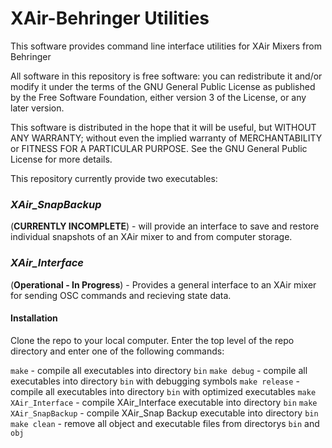 # XAir-Behringer Utilities
This software provides command line interface utilities for XAir Mixers from Behringer

All software in this repository is free software: you can redistribute it and/or modify it under the terms of the GNU General Public License as published by the Free Software Foundation, either version 3 of the License, or any later version.

This software is distributed in the hope that it will be useful, but WITHOUT ANY WARRANTY; without even the implied warranty of MERCHANTABILITY or FITNESS FOR A PARTICULAR PURPOSE. See the GNU General Public License for more details.

This repository currently provide two executables:

### *XAir_SnapBackup*
(**CURRENTLY INCOMPLETE**) - will provide an interface to save and restore individual snapshots of an XAir mixer to and from computer storage.

### *XAir_Interface*
(**Operational - In Progress**) - Provides a general interface to an XAir mixer for sending OSC commands and recieving state data.

#### Installation
Clone the repo to your local computer. Enter the top level of the repo directory and enter one of the following commands:

`make` - compile all executables into directory `bin`
`make debug` - compile all executables into directory `bin` with debugging symbols
`make release` - compile all executables into directory `bin` with optimized executables
`make XAir_Interface` - compile XAir_Interface executable into directory `bin`
`make XAir_SnapBackup` - compile XAir_Snap Backup executable into directory `bin`
`make clean` - remove all object and executable files from directorys `bin` and `obj`